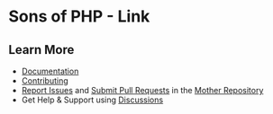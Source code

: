 Sons of PHP - Link
====================

## Learn More

* [Documentation][docs]
* [Contributing][contributing]
* [Report Issues][issues] and [Submit Pull Requests][pull-requests] in the [Mother Repository][mother-repo]
* Get Help & Support using [Discussions][discussions]

[discussions]: https://github.com/orgs/SonsOfPHP/discussions
[mother-repo]: https://github.com/SonsOfPHP/sonsofphp
[contributing]: https://docs.sonsofphp.com/contributing/
[docs]: https://docs.sonsofphp.com/components/link/
[issues]: https://github.com/SonsOfPHP/sonsofphp/issues?q=is%3Aopen+is%3Aissue+label%3ALink
[pull-requests]: https://github.com/SonsOfPHP/sonsofphp/pulls?q=is%3Aopen+is%3Apr+label%3ALink
